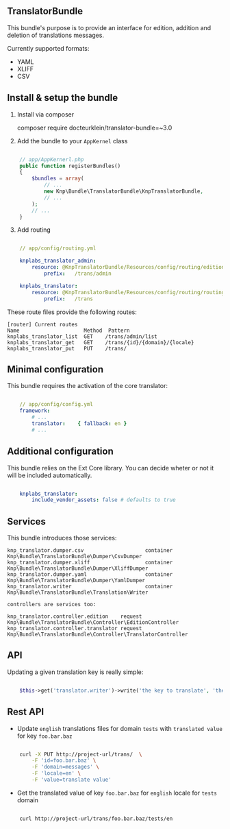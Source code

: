 ## TranslatorBundle

This bundle's purpose is to provide an interface for edition, addition and deletion
of translations messages.

Currently supported formats:

*   YAML
*   XLIFF
*   CSV


Install & setup the bundle
--------------------------

1.  Install via composer

    composer require docteurklein/translator-bundle=~3.0


2.  Add the bundle to your `AppKernel` class

``` php

    // app/AppKernerl.php
    public function registerBundles()
    {
        $bundles = array(
            // ...
            new Knp\Bundle\TranslatorBundle\KnpTranslatorBundle,
            // ...
        );
        // ...
    }

```


3.  Add routing

``` yaml

    // app/config/routing.yml

    knplabs_translator_admin:
        resource: @KnpTranslatorBundle/Resources/config/routing/edition.yml
            prefix:   /trans/admin

    knplabs_translator:
        resource: @KnpTranslatorBundle/Resources/config/routing/routing.yml
            prefix:   /trans

```

These route files provide the following routes:

    [router] Current routes
    Name                     Method  Pattern
    knplabs_translator_list  GET    /trans/admin/list
    knplabs_translator_get   GET    /trans/{id}/{domain}/{locale}
    knplabs_translator_put   PUT    /trans/




Minimal configuration
---------------------

This bundle requires the activation of the core translator:


``` yaml

    // app/config/config.yml
    framework:
        # ...
        translator:    { fallback: en }
        # ...

```

Additional configuration
------------------------

This bundle relies on the Ext Core library.
You can decide wheter or not it will be included automatically.

``` yaml

    knplabs_translator:
        include_vendor_assets: false # defaults to true

```

Services
--------

This bundle introduces those services:

    knp_translator.dumper.csv                    container Knp\Bundle\TranslatorBundle\Dumper\CsvDumper
    knp_translator.dumper.xliff                  container Knp\Bundle\TranslatorBundle\Dumper\XliffDumper
    knp_translator.dumper.yaml                   container Knp\Bundle\TranslatorBundle\Dumper\YamlDumper
    knp_translator.writer                        container Knp\Bundle\TranslatorBundle\Translation\Writer

    controllers are services too:

    knp_translator.controller.edition    request   Knp\Bundle\TranslatorBundle\Controller\EditionController
    knp_translator.controller.translator request   Knp\Bundle\TranslatorBundle\Controller\TranslatorController



API
---

Updating a given translation key is really simple:


``` php

    $this->get('translator.writer')->write('the key to translate', 'the translated string', 'messages', 'en');

```


Rest API
--------

*   Update `english` translations files for domain `tests` with `translated value` for key `foo.bar.baz`

``` bash

    curl -X PUT http://project-url/trans/  \
        -F 'id=foo.bar.baz' \
        -F 'domain=messages' \
        -F 'locale=en' \
        -F 'value=translate value' 

```

*   Get the translated value of key `foo.bar.baz` for `english` locale for `tests` domain

``` bash

    curl http://project-url/trans/foo.bar.baz/tests/en

```
